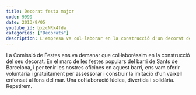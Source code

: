 ```yaml
---
title: Decorat festa major
code: 9999
date: 2013/9/05
youtube_id: bxzcNRk4fdw
categories: ["Decorats"]
description: L'empresa va col·laborar en la construcció d'un decorat de festa al barri de Sants, Barcelona, recreant un vaixell enfonsat. La col·laboració va ser divertida i solidària.
---
```


La Comissió de Festes ens va demanar que col·laboréssim en la construcció del seu decorat. En el marc de les festes populars del barri de Sants de Barcelona, i per tenir les nostres oficines en aquest barri, ens vam oferir voluntària i gratuïtament per assessorar i construir la imitació d'un vaixell enfonsat al fons del mar. Una col·laboració lúdica, divertida i solidària. Repetirem.
